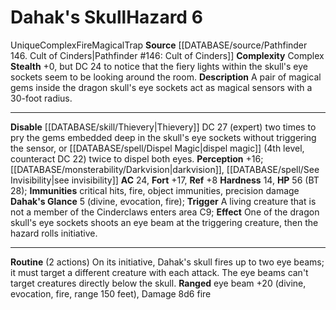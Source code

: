 ﻿---
ac: '24'
all_resistance: null
complexity: Complex
element: Fire
fortitude: '+17'
hardness: '14'
hazard_type: Trap
hp: 56 (BT 28)
id: '71'
immunity:
- critical hits
- '[[DATABASE/trait/Fire|fire]]'
- object immunities
- precision damage
level: '6'
name: Dahak's Skull
rarity: Unique
reflex: '+8'
resistance: null
rus_type_level: null
school: null
source: '[[DATABASE/source/Pathfinder 146. Cult of Cinders|Pathfinder #146: Cult of
  Cinders]]'
trait:
- '[[DATABASE/trait/Complex|Complex]]'
- '[[DATABASE/trait/Fire|Fire]]'
- '[[DATABASE/trait/Magical|Magical]]'
- '[[DATABASE/trait/Trap|Trap]]'
- '[[DATABASE/trait/Unique|Unique]]'
type: Hazard
weakness: null
will: null

---
# Dahak's Skull<span class="item-type">Hazard 6</span>

<span class="trait-unique item-trait">Unique</span><span class="item-trait">Complex</span><span class="item-trait">Fire</span><span class="item-trait">Magical</span><span class="item-trait">Trap</span>
**Source** [[DATABASE/source/Pathfinder 146. Cult of Cinders|Pathfinder #146: Cult of Cinders]]
**Complexity** Complex
**Stealth** +0, but DC 24 to notice that the fiery lights within the skull's eye sockets seem to be looking around the room.
**Description** A pair of magical gems inside the dragon skull's eye sockets act as magical sensors with a 30-foot radius.

---
**Disable** [[DATABASE/skill/Thievery|Thievery]] DC 27 (expert) two times to pry the gems embedded deep in the skull's eye sockets without triggering the sensor, or [[DATABASE/spell/Dispel Magic|dispel magic]] (4th level, counteract DC 22) twice to dispel both eyes.
**Perception** +16; [[DATABASE/monsterability/Darkvision|darkvision]], [[DATABASE/spell/See Invisibility|see invisibility]]
**AC** 24, **Fort** +17, **Ref** +8
**Hardness** 14, **HP** 56 (BT 28); **Immunities** critical hits, fire, object immunities, precision damage
**Dahak's Glance** <span class="action-icon">5</span> (divine, evocation, fire); **Trigger** A living creature that is not a member of the Cinderclaws enters area C9; **Effect** One of the dragon skull's eye sockets shoots an eye beam at the triggering creature, then the hazard rolls initiative.

---
**Routine** (2 actions) On its initiative, Dahak's skull fires up to two eye beams; it must target a different creature with each attack. The eye beams can't target creatures directly below the skull.
 **Ranged** eye beam +20 (divine, evocation, fire, range 150 feet), Damage 8d6 fire